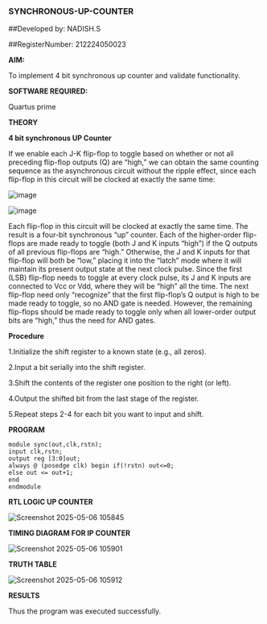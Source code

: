 ### SYNCHRONOUS-UP-COUNTER
##Developed by: NADISH.S

##RegisterNumber: 212224050023

**AIM:**

To implement 4 bit synchronous up counter and validate functionality.

**SOFTWARE REQUIRED:**

Quartus prime

**THEORY**

**4 bit synchronous UP Counter**

If we enable each J-K flip-flop to toggle based on whether or not all preceding flip-flop outputs (Q) are “high,” we can obtain the same counting sequence as the asynchronous circuit without the ripple effect, since each flip-flop in this circuit will be clocked at exactly the same time:

![image](https://github.com/naavaneetha/SYNCHRONOUS-UP-COUNTER/assets/154305477/d5db3fa0-e413-404c-b80e-b2f39d82e7e8)


![image](https://github.com/naavaneetha/SYNCHRONOUS-UP-COUNTER/assets/154305477/52cb61eb-d04b-442d-810c-31185a68410b)

Each flip-flop in this circuit will be clocked at exactly the same time.
The result is a four-bit synchronous “up” counter. Each of the higher-order flip-flops are made ready to toggle (both J and K inputs “high”) if the Q outputs of all previous flip-flops are “high.”
Otherwise, the J and K inputs for that flip-flop will both be “low,” placing it into the “latch” mode where it will maintain its present output state at the next clock pulse.
Since the first (LSB) flip-flop needs to toggle at every clock pulse, its J and K inputs are connected to Vcc or Vdd, where they will be “high” all the time.
The next flip-flop need only “recognize” that the first flip-flop’s Q output is high to be made ready to toggle, so no AND gate is needed.
However, the remaining flip-flops should be made ready to toggle only when all lower-order output bits are “high,” thus the need for AND gates.

**Procedure**

1.Initialize the shift register to a known state (e.g., all zeros).

2.Input a bit serially into the shift register.

3.Shift the contents of the register one position to the right (or left).

4.Output the shifted bit from the last stage of the register.

5.Repeat steps 2-4 for each bit you want to input and shift.

**PROGRAM**

```
module sync(out,clk,rstn); 
input clk,rstn;
output reg [3:0]out;
always @ (posedge clk) begin if(!rstn) out<=0; 
else out <= out+1; 
end 
endmodule
```


**RTL LOGIC UP COUNTER**

![Screenshot 2025-05-06 105845](https://github.com/user-attachments/assets/b10feacb-e430-4293-ba85-4945b757d127)


**TIMING DIAGRAM FOR IP COUNTER**

![Screenshot 2025-05-06 105901](https://github.com/user-attachments/assets/9a124a1b-0677-4157-a999-2e1f5a1ab9dd)


**TRUTH TABLE**

![Screenshot 2025-05-06 105912](https://github.com/user-attachments/assets/1ba7425c-fb01-4ac2-9d9b-aa44a03c06b9)

**RESULTS**

Thus the program was executed successfully.
